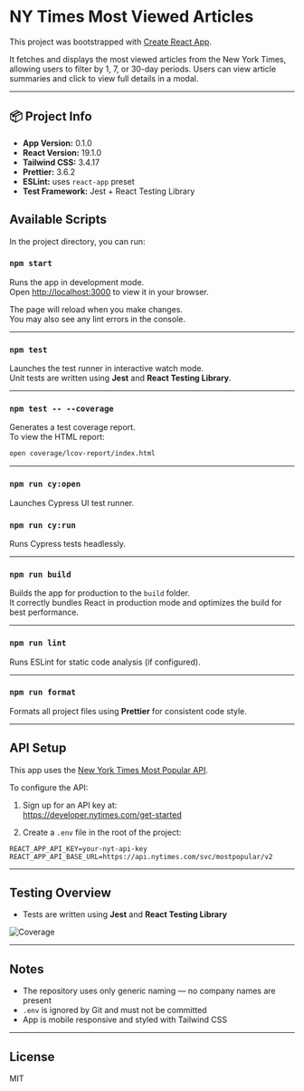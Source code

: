 # NY Times Most Viewed Articles

This project was bootstrapped with [Create React App](https://github.com/facebook/create-react-app).

It fetches and displays the most viewed articles from the New York Times, allowing users to filter by 1, 7, or 30-day periods. Users can view article summaries and click to view full details in a modal.

---

## 📦 Project Info

- **App Version:** 0.1.0
- **React Version:** 19.1.0
- **Tailwind CSS:** 3.4.17
- **Prettier:** 3.6.2
- **ESLint:** uses `react-app` preset
- **Test Framework:** Jest + React Testing Library

## Available Scripts

In the project directory, you can run:

### `npm start`

Runs the app in development mode.  
Open [http://localhost:3000](http://localhost:3000) to view it in your browser.

The page will reload when you make changes.  
You may also see any lint errors in the console.

---

### `npm test`

Launches the test runner in interactive watch mode.  
Unit tests are written using **Jest** and **React Testing Library**.

---

### `npm test -- --coverage`

Generates a test coverage report.  
To view the HTML report:

```bash
open coverage/lcov-report/index.html
```

---

### `npm run cy:open`

Launches Cypress UI test runner.

### `npm run cy:run`

Runs Cypress tests headlessly.

---

### `npm run build`

Builds the app for production to the `build` folder.  
It correctly bundles React in production mode and optimizes the build for best performance.

---

### `npm run lint`

Runs ESLint for static code analysis (if configured).

---

### `npm run format`

Formats all project files using **Prettier** for consistent code style.

---

## API Setup

This app uses the [New York Times Most Popular API](https://developer.nytimes.com/docs/most-popular-product/1/overview).

To configure the API:

1. Sign up for an API key at:  
   https://developer.nytimes.com/get-started

2. Create a `.env` file in the root of the project:

```
REACT_APP_API_KEY=your-nyt-api-key
REACT_APP_API_BASE_URL=https://api.nytimes.com/svc/mostpopular/v2
```

---

## Testing Overview

- Tests are written using **Jest** and **React Testing Library**

![Coverage](https://img.shields.io/badge/coverage-90%25-brightgreen)

---

## Notes

- The repository uses only generic naming — no company names are present
- `.env` is ignored by Git and must not be committed
- App is mobile responsive and styled with Tailwind CSS

---

## License

MIT